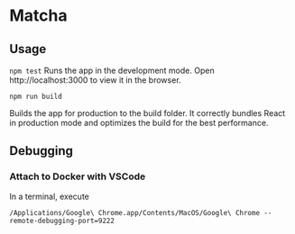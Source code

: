 # Matcha

## Usage

`npm test`
Runs the app in the development mode.
Open http://localhost:3000 to view it in the browser.


`npm run build`

Builds the app for production to the build folder.
It correctly bundles React in production mode and optimizes the build for the best performance.

## Debugging

### Attach to Docker with VSCode

In a terminal, execute
```
/Applications/Google\ Chrome.app/Contents/MacOS/Google\ Chrome --remote-debugging-port=9222
```